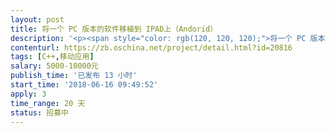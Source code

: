 ```yaml
---                
layout: post       
title: 将一个 PC 版本的软件移植到 IPAD上（Andorid）           
description: '<p><span style="color: rgb(120, 120, 120);">将一个 PC 版本的软件移植到 IPAD上（Andorid）， 有源码。 开发环境：QT + QML +Anoroid NDK</span></p><p><span style="color: rgb(120, 120, 120);">熟悉 QML ， 有在 Android 开发经验，有 IPAD 下开发经验</span></p><p><span style="color: rgb(120, 120, 120);">验收标准：按我们的界面设计（与PC有区别），在 IPAD 上实现 PC 版本的功能</span></p><p><span style="color: rgb(120, 120, 120);">移交内容：源码和程序框图及相应文档</span></p><p><span style="color: rgb(120, 120, 120);">附件：一个是 PC 版本软件的说明书； 另外一个 是 IPAD 上的界面（大体框架，细节待调整）</span></p>'     
contenturl: https://zb.oschina.net/project/detail.html?id=20816      
tags: [C++,移动应用]            
salary: 5000-10000元          
publish_time: '已发布 13 小时'         
start_time: '2018-06-16 09:49:52'           
apply: 3                   
time_range: 20 天              
status: 招募中                  
---                 
```

